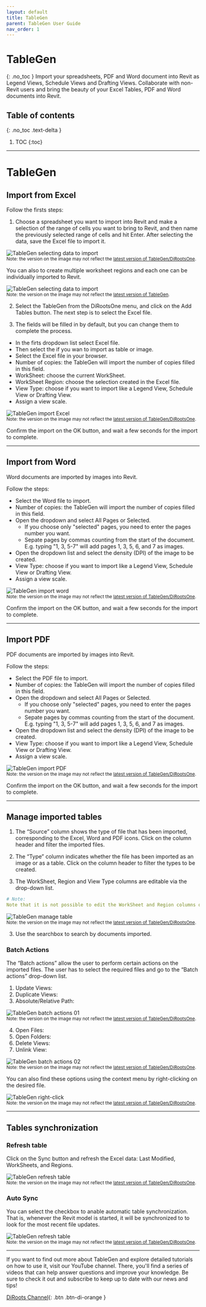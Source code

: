 ```yaml
---
layout: default
title: TableGen
parent: TableGen User Guide
nav_order: 1
---
```


# TableGen
{: .no_toc }
Import your spreadsheets, PDF and Word document into Revit as Legend Views, Schedule Views and Drafting Views.
Collaborate with non-Revit users and bring the beauty of your Excel Tables, PDF and Word documents into Revit.

## Table of contents
{: .no_toc .text-delta }

1. TOC
{:toc}

---

# TableGen

## Import from Excel

Follow the firsts steps:

1. Choose a spreadsheet you want to import into Revit and make a selection of the range of cells you want to bring to Revit, and then name the previously selected range of cells and hit Enter.
After selecting the data, save the Excel file to import it.

![TableGen selecting data to import](../../../assets\images\TableGen\TG-PrepareSheet.png)  
<sub>Note: the version on the image may not reflect the [latest version of TableGen/DiRootsOne](https://diroots.com/revit-plugins/dirootsone/).</sub>

You can also to create multiple worksheet regions and each one can be individually imported to Revit.

![TableGen selecting data to import](../../../assets\images\TableGen\TG-Selection.png)  
<sub>Note: the version on the image may not reflect the [latest version of TableGen](https://diroots.com/revit-plugins/excel-to-revit-as-drafting-legend-and-schedule-views-with-tablegen/).</sub>

2. Select the TableGen from the DiRootsOne menu, and click on the Add Tables button. The next step is to select the Excel file.

3. The fields will be filled in by default, but you can change them to complete the process. 

- In the firts dropdown list select Excel file.
- Then select the if you wan to import as table or image.
- Select the Excel file in your browser.
- Number of copies: the TableGen will import the number of copies filled in this field.
- WorkSheet: choose the current WorkSheet.
- WorkSheet Region: choose the selection created in the Excel file.
- View Type: choose if you want to import like a Legend View, Schedule View or Drafting View.
- Assign a view scale.

![TableGen import Excel](../../../)  
<sub>Note: the version on the image may not reflect the [latest version of TableGen/DiRootsOne](https://diroots.com/revit-plugins/dirootsone/).</sub>

Confirm the import on the OK button, and wait a few seconds for the import to complete.

---

## Import from Word

Word documents are imported by images into Revit.

Follow the steps:

- Select the Word file to import.
- Number of copies: the TableGen will import the number of copies filled in this field.
- Open the dropdown and select All Pages or Selected.
    - If you choose only "selected" pages, you need to enter the pages number you want.
    - Sepate pages by commas counting from the start of the document. E.g. typing "1, 3, 5-7" will add pages 1, 3, 5, 6, and 7 as images.
- Open the dropdown list and select the density (DPI) of the image to be created.
- View Type: choose if you want to import like a Legend View, Schedule View or Drafting View.
- Assign a view scale.

![TableGen import word](../../../)  
<sub>Note: the version on the image may not reflect the [latest version of TableGen/DiRootsOne](https://diroots.com/revit-plugins/dirootsone/).</sub>

Confirm the import on the OK button, and wait a few seconds for the import to complete.

---

## Import PDF

PDF documents are imported by images into Revit.

Follow the steps:

- Select the PDF file to import.
- Number of copies: the TableGen will import the number of copies filled in this field.
- Open the dropdown and select All Pages or Selected.
    - If you choose only "selected" pages, you need to enter the pages number you want.
    - Sepate pages by commas counting from the start of the document. E.g. typing "1, 3, 5-7" will add pages 1, 3, 5, 6, and 7 as images.
- Open the dropdown list and select the density (DPI) of the image to be created.
- View Type: choose if you want to import like a Legend View, Schedule View or Drafting View.
- Assign a view scale.

![TableGen import PDF](../../../)  
<sub>Note: the version on the image may not reflect the [latest version of TableGen/DiRootsOne](https://diroots.com/revit-plugins/dirootsone/).</sub>

Confirm the import on the OK button, and wait a few seconds for the import to complete.

---

## Manage imported tables

1. The “Source” column shows the type of file that has been imported, corresponding to the Excel, Word and PDF icons. Click on the column header and filter the imported files.

2. The “Type” column indicates whether the file has been imported as an image or as a table. Click on the column header to filter the types to be created.

3. The WorkSheet, Region and View Type columns are editable via the drop-down list.

```yaml
# Note:
Note that it is not possible to edit the WorkSheet and Region columns of Word and PDF files.
```

![TableGen manage table](../../../)  
<sub>Note: the version on the image may not reflect the [latest version of TableGen/DiRootsOne](https://diroots.com/revit-plugins/dirootsone/).</sub>

3. Use the searchbox to search by documents imported.

### Batch Actions

The “Batch actions” allow the user to perform certain actions on the imported files. The user has to select the required files and go to the “Batch actions” drop-down list.

1. Update Views:
2. Duplicate Views:
3. Absolute/Relative Path:

![TableGen batch actions 01](../../../)  
<sub>Note: the version on the image may not reflect the [latest version of TableGen/DiRootsOne](https://diroots.com/revit-plugins/dirootsone/).</sub>

4. Open Files:
5. Open Folders:
6. Delete Views:
7. Unlink View:

![TableGen batch actions 02](../../../)  
<sub>Note: the version on the image may not reflect the [latest version of TableGen/DiRootsOne](https://diroots.com/revit-plugins/dirootsone/).</sub>

You can also find these options using the context menu by right-clicking on the desired file.

![TableGen right-click](../../../)  
<sub>Note: the version on the image may not reflect the [latest version of TableGen/DiRootsOne](https://diroots.com/revit-plugins/dirootsone/).</sub>

---

## Tables synchronization

### Refresh table

Click on the Sync button and refresh the Excel data: Last Modified, WorkSheets, and Regions.

![TableGen refresh table](../../../)  
<sub>Note: the version on the image may not reflect the [latest version of TableGen/DiRootsOne](https://diroots.com/revit-plugins/dirootsone/).</sub>

### Auto Sync

You can select the checkbox to anable automatic table synchronization. That is, whenever the Revit model is started, it will be synchronized to to look for the most recent file updates.

![TableGen refresh table](../../../)  
<sub>Note: the version on the image may not reflect the [latest version of TableGen/DiRootsOne](https://diroots.com/revit-plugins/dirootsone/).</sub>

---

If you want to find out more about TableGen and explore detailed tutorials on how to use it, visit our YouTube channel. There, you'll find a series of videos that can help answer questions and improve your knowledge. Be sure to check it out and subscribe to keep up to date with our news and tips!

[DiRoots Channel](https://www.youtube.com/@DiRootsNews){: .btn .btn-di-orange }